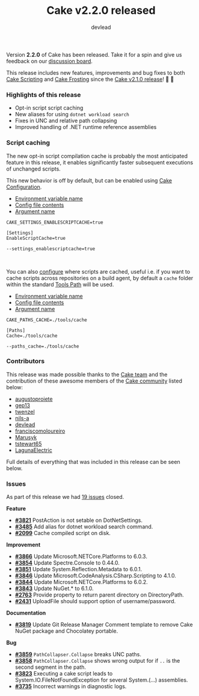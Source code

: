 ﻿---
title: Cake v2.2.0 released
category: Release Notes
author: devlead
releaseName: 2.2.0
---

Version **2.2.0** of Cake has been released. Take it for a spin and give us feedback on our [discussion board](https://github.com/cake-build/cake/discussions/3870).

This release includes new features, improvements and bug fixes to both [Cake Scripting](/docs/running-builds/runners/dotnet-tool) and [Cake Frosting](/docs/running-builds/runners/cake-frosting) since the [Cake v2.1.0 release](/blog/2022/02/cake-v2.1.0-released)! 🚀 🍰

### Highlights of this release

- Opt-in script script caching
- New aliases for using `dotnet workload search`
- Fixes in UNC and relative path collapsing
- Improved handling of .NET runtime reference assemblies

### Script caching

The new opt-in script compilation cache is probably the most anticipated feature in this release, it enables significantly faster subsequent executions of unchanged scripts.

This new behavior is off by default, but can be enabled using [Cake Configuration](/docs/running-builds/configuration/default-configuration-values#cache-compiled-script-on-disk).

<ul class="nav nav-tabs">
    <li class="active"><a data-toggle="tab" href="#env11">Environment variable name</a></li>
    <li><a data-toggle="tab" href="#config11">Config file contents</a></li>
    <li><a data-toggle="tab" href="#arg11">Argument name</a></li>
</ul>

<div class="tab-content">
    <div id="env11" class="tab-pane fade in active">
        <p>
            <pre><code class="language-sh hljs">CAKE_SETTINGS_ENABLESCRIPTCACHE=true</code></pre>
        </p>
    </div>
    <div id="config11" class="tab-pane fade">
        <p>
            <pre><code class="language-sh hljs">[Settings]
EnableScriptCache=true</code></pre>
        </p>
    </div>
    <div id="arg11" class="tab-pane fade">
        <p>
            <pre><code class="language-sh hljs">--settings_enablescriptcache=true</code></pre>
        </p>
    </div>
</div>
<br/>

You can also [configure](/docs/running-builds/configuration/default-configuration-values#cache-location-path) where scripts are cached, useful i.e. if you want to cache scripts across repositories on a build agent, by default a `cache` folder within the standard [Tools Path](/docs/running-builds/configuration/default-configuration-values#tools-path) will be used.

<ul class="nav nav-tabs">
    <li class="active"><a data-toggle="tab" href="#env12">Environment variable name</a></li>
    <li><a data-toggle="tab" href="#config12">Config file contents</a></li>
    <li><a data-toggle="tab" href="#arg12">Argument name</a></li>
</ul>

<div class="tab-content">
    <div id="env12" class="tab-pane fade in active">
        <p>
            <pre><code class="language-sh hljs">CAKE_PATHS_CACHE=./tools/cache</code></pre>
        </p>
    </div>
    <div id="config12" class="tab-pane fade">
        <p>
            <pre><code class="language-sh hljs">[Paths]
Cache=./tools/cache</code></pre>
        </p>
    </div>
    <div id="arg12" class="tab-pane fade">
        <p>
            <pre><code class="language-sh hljs">--paths_cache=./tools/cache</code></pre>
        </p>
    </div>
</div>

### Contributors

This release was made possible thanks to the [Cake team](/docs/team/) and the contribution of these awesome members of the [Cake community](/community/thanks/) listed below:

- [augustoproiete](https://github.com/augustoproiete)
- [gep13](https://github.com/gep13)
- [twenzel](https://github.com/twenzel)
- [nils-a](https://github.com/nils-a)
- [devlead](https://github.com/devlead)
- [franciscomoloureiro](https://github.com/franciscomoloureiro)
- [Marusyk](https://github.com/Marusyk)
- [tstewart65](https://github.com/tstewart65)
- [LagunaElectric](https://github.com/LagunaElectric)

Full details of everything that was included in this release can be seen below.

<!--excerpt-->

### Issues

As part of this release we had [19 issues](https://github.com/cake-build/cake/milestone/85?closed=1) closed.

__Feature__

- [__#3821__](https://github.com/cake-build/cake/issues/3821) PostAction is not setable on DotNetSettings.
- [__#3485__](https://github.com/cake-build/cake/issues/3485) Add alias for dotnet workload search command.
- [__#2099__](https://github.com/cake-build/cake/issues/2099) Cache compiled script on disk.

__Improvement__

- [__#3866__](https://github.com/cake-build/cake/issues/3866) Update Microsoft.NETCore.Platforms to 6.0.3.
- [__#3854__](https://github.com/cake-build/cake/issues/3854) Update Spectre.Console to 0.44.0.
- [__#3851__](https://github.com/cake-build/cake/issues/3851) Update System.Reflection.Metadata to 6.0.1.
- [__#3846__](https://github.com/cake-build/cake/issues/3846) Update Microsoft.CodeAnalysis.CSharp.Scripting to 4.1.0.
- [__#3844__](https://github.com/cake-build/cake/issues/3844) Update Microsoft.NETCore.Platforms to 6.0.2.
- [__#3843__](https://github.com/cake-build/cake/issues/3843) Update NuGet.* to 6.1.0.
- [__#2763__](https://github.com/cake-build/cake/issues/2763) Provide property to return parent directory on DirectoryPath.
- [__#2431__](https://github.com/cake-build/cake/issues/2431) UploadFile should support option of username/password.

__Documentation__

- [__#3819__](https://github.com/cake-build/cake/issues/3819) Update Git Release Manager Comment template to remove Cake NuGet package and Chocolatey portable.

__Bug__

- [__#3859__](https://github.com/cake-build/cake/issues/3859) `PathCollapser.Collapse` breaks UNC paths.
- [__#3858__](https://github.com/cake-build/cake/issues/3858) `PathCollapser.Collapse` shows wrong output for if `..` is the second segment in the path.
- [__#3823__](https://github.com/cake-build/cake/issues/3823) Executing a cake script leads to System.IO.FileNotFoundException for several System.(...) assemblies.
- [__#3735__](https://github.com/cake-build/cake/issues/3735) Incorrect warnings in diagnostic logs.
